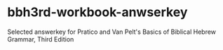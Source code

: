 # bbh3rd-workbook-anwserkey
Selected answerkey for Pratico and Van Pelt's Basics of Biblical Hebrew Grammar, Third Edition
